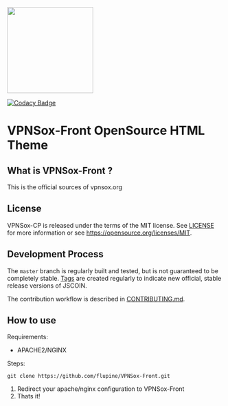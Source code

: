 <img src="https://i.imgur.com/XPcaiW5.jpg" width="200" />

[![Codacy Badge](https://api.codacy.com/project/badge/Grade/7e2e70ebaff7427c8e9b9683755af18b)](https://www.codacy.com/app/faurest.lupine/VPNSox-Front?utm_source=github.com&amp;utm_medium=referral&amp;utm_content=flupine/VPNSox-Front&amp;utm_campaign=Badge_Grade)

VPNSox-Front OpenSource HTML Theme
=====================================

What is VPNSox-Front ?
----------------------

This is the official sources of vpnsox.org


License
-------

VPNSox-CP is released under the terms of the MIT license. See [LICENSE](LICENSE) for more
information or see https://opensource.org/licenses/MIT.

Development Process
-------------------

The `master` branch is regularly built and tested, but is not guaranteed to be
completely stable. [Tags](https://github.com/flupine/JSCOIN/tags) are created
regularly to indicate new official, stable release versions of JSCOIN.

The contribution workflow is described in [CONTRIBUTING.md](CONTRIBUTING.md).

How to use
-----------

Requirements:
- APACHE2/NGINX

Steps:

```
git clone https://github.com/flupine/VPNSox-Front.git
```
1) Redirect your apache/nginx configuration to VPNSox-Front
2) Thats it!



